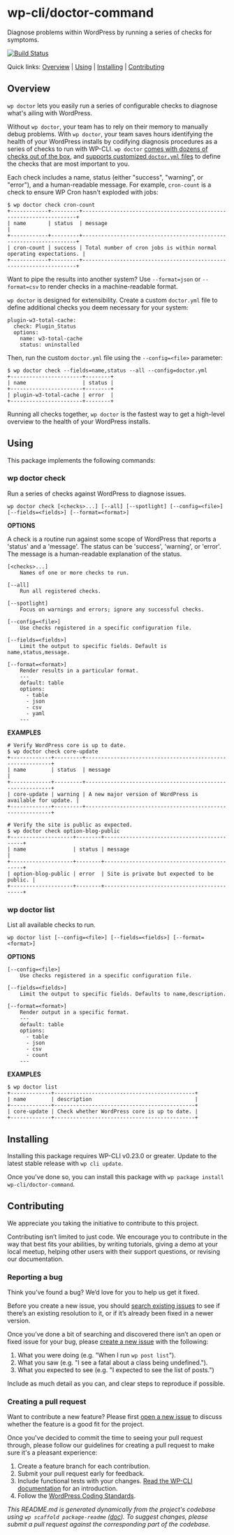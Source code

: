 wp-cli/doctor-command
=====================

Diagnose problems within WordPress by running a series of checks for symptoms.

[![Build Status](https://travis-ci.org/wp-cli/doctor-command.svg?branch=master)](https://travis-ci.org/wp-cli/doctor-command)

Quick links: [Overview](#overview) | [Using](#using) | [Installing](#installing) | [Contributing](#contributing)

## Overview

`wp doctor` lets you easily run a series of configurable checks to diagnose what's ailing with WordPress.

Without `wp doctor`, your team has to rely on their memory to manually debug problems. With `wp doctor`, your team saves hours identifying the health of your WordPress installs by codifying diagnosis procedures as a series of checks to run with WP-CLI. `wp doctor` [comes with dozens of checks out of the box](https://runcommand.io/to/doctor-default-checks/), and [supports customized `doctor.yml` files](https://runcommand.io/to/customize-doctor-config/) to define the checks that are most important to you.

Each check includes a name, status (either "success", "warning", or "error"), and a human-readable message. For example, `cron-count` is a check to ensure WP Cron hasn't exploded with jobs:

```
$ wp doctor check cron-count
+------------+---------+--------------------------------------------------------------------+
| name       | status  | message                                                            |
+------------+---------+--------------------------------------------------------------------+
| cron-count | success | Total number of cron jobs is within normal operating expectations. |
+------------+---------+--------------------------------------------------------------------+
```

Want to pipe the results into another system? Use `--format=json` or `--format=csv` to render checks in a machine-readable format.

`wp doctor` is designed for extensibility. Create a custom `doctor.yml` file to define additional checks you deem necessary for your system:

```
plugin-w3-total-cache:
  check: Plugin_Status
  options:
    name: w3-total-cache
    status: uninstalled
```

Then, run the custom `doctor.yml` file using the `--config=<file>` parameter:

```
$ wp doctor check --fields=name,status --all --config=doctor.yml
+-----------------------+--------+
| name                  | status |
+-----------------------+--------+
| plugin-w3-total-cache | error  |
+-----------------------+--------+
```

Running all checks together, `wp doctor` is the fastest way to get a high-level overview to the health of your WordPress installs.

## Using

This package implements the following commands:

### wp doctor check

Run a series of checks against WordPress to diagnose issues.

~~~
wp doctor check [<checks>...] [--all] [--spotlight] [--config=<file>] [--fields=<fields>] [--format=<format>]
~~~

**OPTIONS**

A check is a routine run against some scope of WordPress that reports
a 'status' and a 'message'. The status can be 'success', 'warning', or
'error'. The message is a human-readable explanation of the status.

	[<checks>...]
		Names of one or more checks to run.

	[--all]
		Run all registered checks.

	[--spotlight]
		Focus on warnings and errors; ignore any successful checks.

	[--config=<file>]
		Use checks registered in a specific configuration file.

	[--fields=<fields>]
		Limit the output to specific fields. Default is name,status,message.

	[--format=<format>]
		Render results in a particular format.
		---
		default: table
		options:
		  - table
		  - json
		  - csv
		  - yaml
		---

**EXAMPLES**

    # Verify WordPress core is up to date.
    $ wp doctor check core-update
    +-------------+---------+-----------------------------------------------------------+
    | name        | status  | message                                                   |
    +-------------+---------+-----------------------------------------------------------+
    | core-update | warning | A new major version of WordPress is available for update. |
    +-------------+---------+-----------------------------------------------------------+

    # Verify the site is public as expected.
    $ wp doctor check option-blog-public
    +--------------------+--------+--------------------------------------------+
    | name               | status | message                                    |
    +--------------------+--------+--------------------------------------------+
    | option-blog-public | error  | Site is private but expected to be public. |
    +--------------------+--------+--------------------------------------------+



### wp doctor list

List all available checks to run.

~~~
wp doctor list [--config=<file>] [--fields=<fields>] [--format=<format>]
~~~

**OPTIONS**

	[--config=<file>]
		Use checks registered in a specific configuration file.

	[--fields=<fields>]
		Limit the output to specific fields. Defaults to name,description.

	[--format=<format>]
		Render output in a specific format.
		---
		default: table
		options:
		  - table
		  - json
		  - csv
		  - count
		---

**EXAMPLES**

    $ wp doctor list
    +-------------+---------------------------------------------+
    | name        | description                                 |
    +-------------+---------------------------------------------+
    | core-update | Check whether WordPress core is up to date. |
    +-------------+---------------------------------------------+

## Installing

Installing this package requires WP-CLI v0.23.0 or greater. Update to the latest stable release with `wp cli update`.

Once you've done so, you can install this package with `wp package install wp-cli/doctor-command`.

## Contributing

We appreciate you taking the initiative to contribute to this project.

Contributing isn’t limited to just code. We encourage you to contribute in the way that best fits your abilities, by writing tutorials, giving a demo at your local meetup, helping other users with their support questions, or revising our documentation.

### Reporting a bug

Think you’ve found a bug? We’d love for you to help us get it fixed.

Before you create a new issue, you should [search existing issues](https://github.com/wp-cli/doctor-command/issues?q=label%3Abug%20) to see if there’s an existing resolution to it, or if it’s already been fixed in a newer version.

Once you’ve done a bit of searching and discovered there isn’t an open or fixed issue for your bug, please [create a new issue](https://github.com/wp-cli/doctor-command/issues/new) with the following:

1. What you were doing (e.g. "When I run `wp post list`").
2. What you saw (e.g. "I see a fatal about a class being undefined.").
3. What you expected to see (e.g. "I expected to see the list of posts.")

Include as much detail as you can, and clear steps to reproduce if possible.

### Creating a pull request

Want to contribute a new feature? Please first [open a new issue](https://github.com/wp-cli/doctor-command/issues/new) to discuss whether the feature is a good fit for the project.

Once you've decided to commit the time to seeing your pull request through, please follow our guidelines for creating a pull request to make sure it's a pleasant experience:

1. Create a feature branch for each contribution.
2. Submit your pull request early for feedback.
3. Include functional tests with your changes. [Read the WP-CLI documentation](https://wp-cli.org/docs/pull-requests/#functional-tests) for an introduction.
4. Follow the [WordPress Coding Standards](http://make.wordpress.org/core/handbook/coding-standards/).


*This README.md is generated dynamically from the project's codebase using `wp scaffold package-readme` ([doc](https://github.com/wp-cli/scaffold-package-command#wp-scaffold-package-readme)). To suggest changes, please submit a pull request against the corresponding part of the codebase.*
